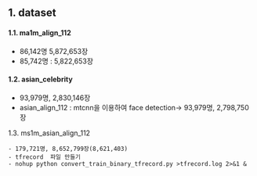## 1. dataset

#### 1.1. ma1m_align_112

- 86,142명 5,872,653장
- 85,742명 :  5,822,653장

#### 1.2. asian_celebrity
- 93,979명, 2,830,146장
- asian_align_112 : mtcnn을 이용하여 face detection-> 93,979명,  2,798,750장

1.3. ms1m_asian_align_112

	- 179,721명, 8,652,799장(8,621,403)
	- tfrecord  파일 만들기
	- nohup python convert_train_binary_tfrecord.py >tfrecord.log 2>&1 &

